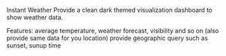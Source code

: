 Instant Weather
Provide a clean dark themed visualization dashboard to show weather data.

Features:
average temperature, weather forecast, visibility and so on (also provide same data for you location)
provide geographic query such as sunset, sunup time
